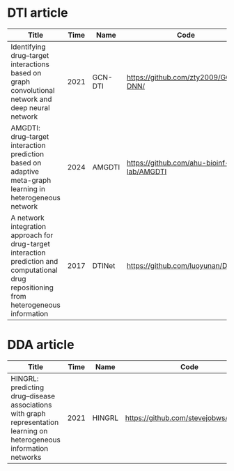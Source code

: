# DTI article

|Title|Time|Name|Code|Something|
|----|----|----|----|----|
| Identifying drug–target interactions based on graph convolutional network and deep neural network|2021|GCN-DTI|https://github.com/zty2009/GCN-DNN/|Important|
| AMGDTI: drug–target interaction prediction based on adaptive meta-graph learning in heterogeneous network|2024|AMGDTI|https://github.com/ahu-bioinf-lab/AMGDTI|Important|
|A network integration approach for drug-target interaction prediction and computational drug repositioning from heterogeneous information|2017|DTINet|https://github.com/luoyunan/DTINet|Classic|

# DDA article

|Title|Time|Name|Code|Something|
|----|----|----|----|----|
| HINGRL: predicting drug–disease associations with graph representation learning on heterogeneous information networks|2021|HINGRL|https://github.com/stevejobws/HINGRL|Important|

